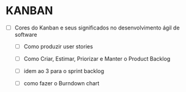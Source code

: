 KANBAN
======

- [ ] Cores do Kanban e seus significados no desenvolvimento ágil de software
  - [ ] Como produzir user stories
  - [ ] Como Criar, Estimar, Priorizar e Manter o Product Backlog
  - [ ] idem ao 3 para o sprint backlog
  - [ ] como fazer o Burndown chart


